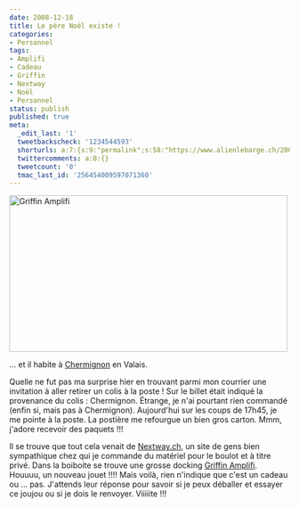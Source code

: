 ```yaml
---
date: 2008-12-18
title: Le père Noël existe !
categories:
- Personnel
tags:
- Amplifi
- Cadeau
- Griffin
- Nextway
- Noël
- Personnel
status: publish
published: true
meta:
  _edit_last: '1'
  tweetbackscheck: '1234544593'
  shorturls: a:7:{s:9:"permalink";s:58:"https://www.alienlebarge.ch/2008/12/18/le-pere-noel-existe/";s:7:"tinyurl";s:25:"https://tinyurl.com/cxhtfr";s:4:"isgd";s:17:"https://is.gd/ikhA";s:5:"bitly";s:18:"https://bit.ly/3n9g";s:5:"snipr";s:22:"https://snipr.com/b9xwd";s:5:"snurl";s:22:"https://snurl.com/b9xwd";s:7:"snipurl";s:24:"https://snipurl.com/b9xwd";}
  twittercomments: a:0:{}
  tweetcount: '0'
  tmac_last_id: '256454009597071360'
---
```

<img class="alignnone size-medium wp-image-909" title="Griffin Amplifi" src="https://dlgjp9x71cipk.cloudfront.net/2008/12/amplifi-500x281.jpg" alt="Griffin Amplifi" width="500" height="281" />

... et il habite à <a title="C'est où Chermitruc ?" href="https://maps.google.com/maps?f=q&amp;hl=fr&amp;geocode=&amp;q=le+pojat+3,+chermignon,+valais&amp;sll=46.290376,7.477334&amp;sspn=0.008081,0.016222&amp;ie=UTF8&amp;ll=46.28956,7.475638&amp;spn=0.008081,0.016222&amp;t=h&amp;z=16&amp;g=le+pojat+3,+chermignon,+valais&amp;iwloc=addr">Chermignon</a> en Valais.

Quelle ne fut pas ma surprise hier en trouvant parmi mon courrier une invitation à aller retirer un colis à la poste ! Sur le billet était indiqué la provenance du colis : Chermignon. Étrange, je n'ai pourtant rien commandé (enfin si, mais pas à Chermignon). Aujourd'hui sur les coups de 17h45, je me pointe à la poste. La postière me refourgue un bien gros carton. Mmm, j'adore recevoir des paquets !!!

Il se trouve que tout cela venait de <a href="https://www.nextway.ch">Nextway.ch</a>, un site de gens bien sympathique chez qui je commande du matériel pour le boulot et à titre privé. Dans la boiboite se trouve une grosse docking <a title="Griffin Amplifi" href="https://www.griffintechnology.com/products/amplifi">Griffin Amplifi</a>. Houuuu, un nouveau jouet !!!!<span>
</span>Mais voilà, rien n'indique que c'est un cadeau ou ... pas. J'attends leur réponse pour savoir si je peux déballer et essayer ce joujou ou si je dois le renvoyer.<span>
</span>Viiiiite !!!
